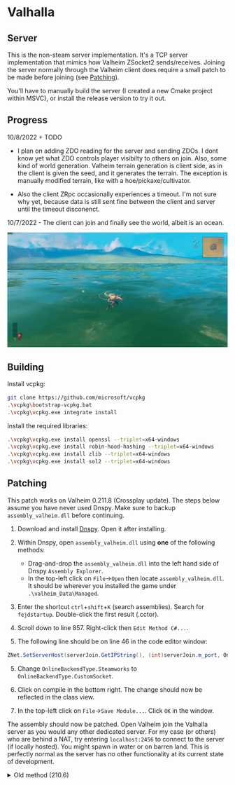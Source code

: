 # Valhalla 

## Server
This is the non-steam server implementation. It's a TCP server implementation that mimics how Valheim ZSocket2 sends/receives. Joining the server normally through the Valheim client does require a small patch to be made before joining (see [Patching](https://github.com/PeriodicSeizures/Valhalla/tree/server#patching)).

You'll have to manually build the server (I created a new Cmake project within MSVC), or install the release version to try it out.

## Progress
10/8/2022 + TODO

 - I plan on adding ZDO reading for the server and sending ZDOs. I dont know yet what ZDO controls player visibilty to others on join. Also, some kind of world generation. Valheim terrain generation is client side, as in the client is given the seed, and it generates the terrain. The exception is manually modified terrain, like with a hoe/pickaxe/cultivator.
 
 - Also the client ZRpc occasionally experiences a timeout. I'm not sure why yet, because data is still sent fine between the client and server until the timeout disconenct.
    

10/7/2022 - The client can join and finally see the world, albeit is an ocean.

![Ocean spawn image](/pics/ocean_spawn.jpg)

## Building
Install vcpkg:
```bash
git clone https://github.com/microsoft/vcpkg
.\vcpkg\bootstrap-vcpkg.bat
.\vcpkg\vcpkg.exe integrate install
```
Install the required libraries:
```bash
.\vcpkg\vcpkg.exe install openssl --triplet=x64-windows
.\vcpkg\vcpkg.exe install robin-hood-hashing --triplet=x64-windows
.\vcpkg\vcpkg.exe install zlib --triplet=x64-windows
.\vcpkg\vcpkg.exe install sol2 --triplet=x64-windows
```

## Patching
This patch works on Valheim 0.211.8 (Crossplay update). The steps below assume you have never used Dnspy. Make sure to backup `assembly_valheim.dll` before continuing.

1. Download and install [Dnspy](https://github.com/dnSpy/dnSpy/releases/tag/v6.1.8). Open it after installing.

2. Within Dnspy, open `assembly_valheim.dll` using **one** of the following methods:
   - Drag-and-drop the `assembly_valheim.dll` into the left hand side of Dnspy `Assembly Explorer`.
   - In the top-left click on `File`->`Open` then locate `assembly_valheim.dll`. It should be wherever you installed the game under `.\valheim_Data\Managed`.
    
2. Enter the shortcut `ctrl`+`shift`+`K` (search assemblies). Search for `fejdstartup`. Double-click the first result (.cctor). 

3. Scroll down to line 857. Right-click then `Edit Method C#...`.

4. The following line should be on line 46 in the code editor window:
```c#
ZNet.SetServerHost(serverJoin.GetIPString(), (int)serverJoin.m_port, OnlineBackendType.Steamworks);
```

5. Change `OnlineBackendType.Steamworks` to `OnlineBackendType.CustomSocket`.

6. Click on compile in the bottom right. The change should now be reflected in the class view.

7. In the top-left click on `File`->`Save Module...`. Click `OK` in the window.

The assembly should now be patched. Open Valheim join the Valhalla server as you would any other dedicated server. For my case (or others) who are behind a NAT, try entering `localhost:2456` to connect to the server (if locally hosted). You might spawn in water or on barren land. This is perfectly normal as the server has no other functionality at its current state of development.

<details><summary>Old method (210.6)</summary>
  
Change the ZNet::connect(ip) method similar to:
```c#
// ZNet
public void Connect(SteamNetworkingIPAddr host) {
  ZNetPeer peer = new ZNetPeer(new ZSteamSocket(host), true);
  this.OnNewConnection(peer);
  ZNet.m_connectionStatus = ZNet.ConnectionStatus.Connecting;
  this.m_connectingDialog.gameObject.SetActive(true);
}
```
to this:
```c#
// ZNet
public void Connect(SteamNetworkingIPAddr host) {
  string ip;
  host.ToString(out ip, false);
  
  TcpClient tcpClient = ZSocket2.CreateSocket();
  IPEndPoint ep = new IPEndPoint(IPAddress.Parse(ip), (int)host.m_port);
  tcpClient.Client.Connect(ep);
  ZNetPeer peer = new ZNetPeer(new ZSocket2(tcpClient, null), true);
  this.OnNewConnection(peer);
  ZNet.m_connectionStatus = ZNet.ConnectionStatus.Connecting;
  this.m_connectingDialog.gameObject.SetActive(true);
}
```
  
</details>
